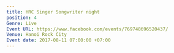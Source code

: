 ```yaml
---
title: HRC Singer Songwriter night
position: 4
Genre: Live
Event URL: https://www.facebook.com/events/769748696520437/
Venue: Hanoi Rock City
Event date: 2017-08-11 07:00:00 +07:00
---
```


